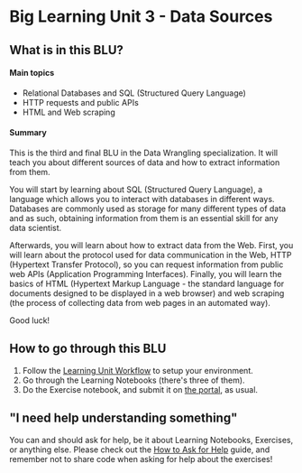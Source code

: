 # Big Learning Unit 3 - Data Sources


## What is in this BLU?

#### Main topics

- Relational Databases and SQL (Structured Query Language)
- HTTP requests and public APIs
- HTML and Web scraping

#### Summary

This is the third and final BLU in the Data Wrangling specialization. It will teach you about different sources of data and how to extract information from them.

You will start by learning about SQL (Structured Query Language), a language which allows you to interact with databases in different ways. Databases are commonly used as storage for many different types of data and as such, obtaining information from them is an essential skill for any data scientist.

Afterwards, you will learn about how to extract data from the Web. First, you will learn about the protocol used for data communication in the Web, HTTP (Hypertext Transfer Protocol), so you can request information from public web APIs (Application Programming Interfaces). Finally, you will learn the basics of HTML (Hypertext Markup Language - the standard language for documents designed to be displayed in a web browser) and web scraping (the process of collecting data from web pages in an automated way).

Good luck!

## How to go through this BLU


1. Follow the [Learning Unit Workflow](https://github.com/LDSSA/batch7-students#learning-unit-workflow) to setup your environment.
2. Go through the Learning Notebooks (there's three of them).
3. Do the Exercise notebook, and submit it on [the portal](https://portal.lisbondatascience.org), as usual.


## "I need help understanding something"

You can and should ask for help, be it about Learning Notebooks, Exercises, or anything else. Please check out the [How to Ask for Help](https://ldssa.github.io/wiki/Starters%20Academy%20(LDSSA)/How-to-ask-for-and-give-help/) guide, and remember not to share code when asking for help about the exercises! 
